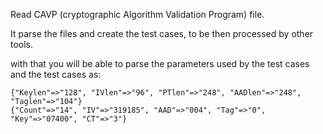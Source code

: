 Read CAVP (cryptographic Algorithm Validation Program) file.

It parse the files and create the test cases, to be then processed by other tools. 

with that you will be able to parse the parameters used by the test cases and the test cases as:

    {"Keylen"=>"128", "IVlen"=>"96", "PTlen"=>"248", "AADlen"=>"248", "Taglen"=>"104"}
    {"Count"=>"14", "IV"=>"319185", "AAD"=>"004", "Tag"=>"0", "Key"=>"07400", "CT"=>"3"}

